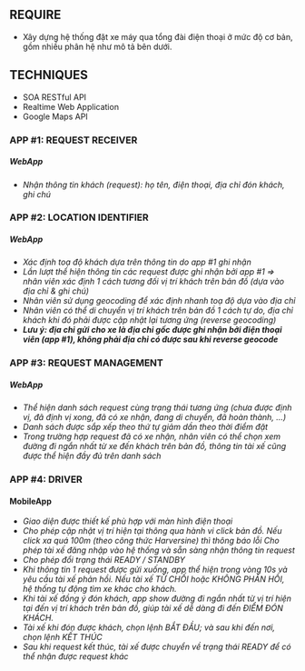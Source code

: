 
## REQUIRE 
- Xây dựng hệ thống đặt xe máy qua tổng đài điện thoại ở mức độ cơ bản, gồm nhiều phân hệ như mô tả bên dưới.


## TECHNIQUES
- SOA RESTful API
- Realtime Web Application
- Google Maps API

### APP #1: REQUEST RECEIVER
##### WebApp
- *Nhận thông tin khách (request): họ tên, điện thoại, địa chỉ đón khách, ghi chú*
### APP #2: LOCATION IDENTIFIER
##### WebApp
- *Xác định toạ độ khách dựa trên thông tin do app #1 ghi nhận*
- *Lần lượt thể hiện thông tin các request được ghi nhận bởi app #1 => nhân viên xác định 1 cách tương đối vị trí khách trên bản đồ (dựa vào địa chỉ & ghi chú)*
- *Nhân viên sử dụng geocoding để xác định nhanh toạ độ dựa vào địa chỉ*
- *Nhân viên có thể di chuyển vị trí khách trên bản đồ 1 cách tự do, địa chỉ khách khi đó phải được cập nhật lại tương ứng (reverse geocoding)*
- ***Lưu ý: địa chỉ gửi cho xe là địa chỉ gốc được ghi nhận bởi điện thoại viên (app #1), không phải địa chỉ có được sau khi reverse geocode***
### APP #3: REQUEST MANAGEMENT
##### WebApp
- *Thể hiện danh sách request cùng trạng thái tương ứng (chưa được định vị, đã định vị xong, đã có xe nhận, đang di chuyển, đã hoàn thành, …)*
- *Danh sách được sắp xếp theo thứ tự giảm dần theo thời điểm đặt*
- *Trong trường hợp request đã có xe nhận, nhân viên có thể chọn xem đường đi ngắn nhất từ xe đến khách trên bản đồ, thông tin tài xế cũng được thể hiện đầy đủ trên danh sách*
### APP #4: DRIVER
#### MobileApp
- *Giao diện được thiết kế phù hợp với màn hình điện thoại*
- *Cho phép cập nhật vị trí hiện tại thông qua hành vi click bản đồ. Nếu click xa quá 100m (theo công thức Harversine) thì thông báo lỗi
Cho phép tài xế đăng nhập vào hệ thống và sẵn sàng nhận thông tin request*
- *Cho phép đổi trạng thái READY / STANDBY*
- *Khi thông tin 1 request được gửi xuống, app thể hiện trong vòng 10s và yêu cầu tài xế phản hồi. Nếu tài xế TỪ CHỐI hoặc KHÔNG PHẢN HỒI, hệ thống tự động tìm xe khác cho khách.*
- *Khi tài xế đồng ý đón khách, app show đường đi ngắn nhất từ vị trí hiện tại đến vị trí khách trên bản đồ, giúp tài xế dễ dàng đi đến ĐIỂM ĐÓN KHÁCH.*
- *Tài xế khi đón được khách, chọn lệnh BẮT ĐẦU; và sau khi đến nơi, chọn lệnh KẾT THÚC*
- *Sau khi request kết thúc, tài xế được chuyển về trạng thái READY để có thể nhận được request khác*
